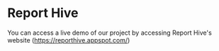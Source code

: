 # Report Hive

You can access a live demo of our project by accessing Report Hive's website (https://reporthive.appspot.com/)
